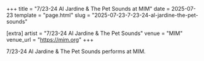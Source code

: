 +++
title = "7/23-24 Al Jardine & The Pet Sounds at MIM"
date = 2025-07-23
template = "page.html"
slug = "2025-07-23-7-23-24-al-jardine-the-pet-sounds"

[extra]
artist = "7/23-24 Al Jardine & The Pet Sounds"
venue = "MIM"
venue_url = "https://mim.org"
+++

7/23-24 Al Jardine & The Pet Sounds performs at MIM.
